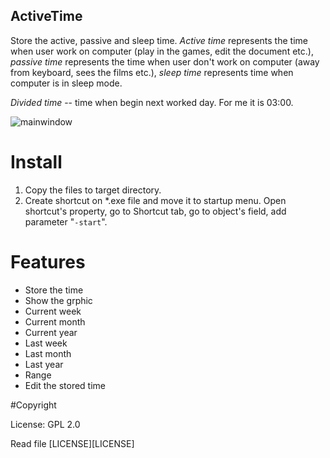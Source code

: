 ## ActiveTime

Store the active, passive and sleep time. *Active time* represents
the time when user work on computer (play in the games, edit
the document etc.), *passive time* represents the time when user don't work
on computer (away from keyboard, sees the films etc.), *sleep time* represents
time when computer is in sleep mode.

*Divided time* -- time when begin next worked day. For me it is 03:00.

![mainwindow](https://github.com/gracerpro/activetime/releases/download/1.0/ActiveTime.PNG)


# Install

1. Copy the files to target directory.
2. Create shortcut on *.exe file and move it to startup menu. Open shortcut's property, go to Shortcut tab, go to object's field, add parameter "`-start`".


# Features

* Store the time
* Show the grphic
 * Current week
 * Current month
 * Current year
 * Last week
 * Last month
 * Last year
 * Range
* Edit the stored time


#Copyright

License: GPL 2.0

Read file [LICENSE][LICENSE]
